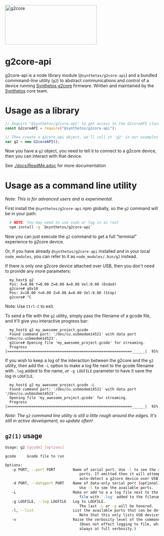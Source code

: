 <img src="https://raw.githubusercontent.com/wiki/synthetos/g2/images/g2core.png" width="300" height="129" alt="g2core">

# g2core-api


g2core-api is a node library module (`@synthetos/g2core-api`) and a bundled commmand-line utility (`g2`) to abstract communications and control of a device running [Synthetos g2core](https://github.com/synthetos/g2) firmware. Written and maintained by the [Synthetos](http://synthetos.com) core team.

# Usage as a library

```javascript
// Require "@synthetos/g2core-api" to get access to the G2coreAPI class
const G2coreAPI = require("@synthetos/g2core-api");

// Then create a g2core_api object, we'll call it 'g2' in our examples
var g2 = new G2coreAPI();
```

Now you have a `g2` object, you need to tell it to connect to a g2core device, then you can interact with that device.

See [./docs/ReadMe.adoc](./docs/ReadMe.adoc) for more documentation


# Usage as a command line utility

*Note: This is for advanced users and is experimental.*

First install the `@synthetos/g2core-api` npm globally, so the `g2` command will be in your path:

```bash
  # NOTE: You may need to use sudo or log in as root
  npm install -g `@synthetos/g2core-api`
```

Now you can just execute the `g2` command to get a full "terminal" experience to g2core device.

Or, if you have already `@synthetos/g2core-api` installed and in your local `node_modules`, you can refer to it as `node_modules/.bin/g2` instead.

If there is only one g2core device attached over USB, then you don't need to provide any more parameters:

```
  my_host$ g2
  Pos: X=0.00 Y=0.00 Z=0.00 A=0.00 Vel:0.00 (Ended)
  g2core# g0x10
  Pos: X=10.00 Y=0.00 Z=0.00 A=0.00 Vel:0.00 (Stop)
  g2core# ^C
```

Note: Use `Ctrl-C` to exit.

To send a file with the `g2` utility, simply pass the filename of a gcode file, and it'll give you interactive progress bar:

```
  my_host$ g2 my_awesome_project.gcode
  Found command port: '/dev/cu.usbmodem14521' with data port '/dev/cu.usbmodem14523'.
  g2core# Opening file 'my_awesome_project.gcode' for streaming.
  Progress |=========================================================______|  91%
```

If you wish to keep a log of the interaction between the g2core and the `g2` utility, then add the `-L` option to make a log file next to the gcode filename with `.log` added to the name, *or* `-g LOGFILE` parameter to have it save the log in `LOGFILE`.

```
  my_host$ g2 my_awesome_project.gcode -L
  Found command port: '/dev/cu.usbmodem14521' with data port '/dev/cu.usbmodem14523'.
  Opening file 'my_awesome_project.gcode' for streaming.
  Progress |=========================================================______|  91%
```

_Note: The `g2` command line utility is still a little rough around the edges. It's still in active development, so update often!_

## `g2(1)` usage

```bash
Usage: g2 [gcode] [options]

gcode     Gcode file to run

Options:
   -p PORT, --port PORT        Name of serial port. Use -l to see the available
                                  ports. If omitted then it will attempt to
                                  auto-detect a g2core device over USB.
   -d PORT, --dataport PORT    Name of data-only serial port (optional).
                                  Use -l to see the available ports.
   -L                          Make or add to a a log file next to the gcode
                                  file with '.log' added to the filename.
   -g LOGFILE, --log LOGFILE   Log to LOGFILE.
                                  The last -L or -g will be honored.
   -l, --list                  List the available ports that can be detected.
                                  Note that this only lists USB devices.
   -v                          Raise the verbosity level of the command line.
                                  (Does not effect logging to file, which is
                                  always at full verbosity.)
```
